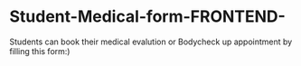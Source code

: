 # Student-Medical-form-FRONTEND-
Students can book their medical evalution or Bodycheck up appointment by filling this form:)
